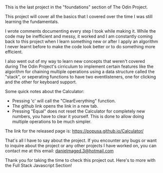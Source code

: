 This is the last project in the "foundations" section of The Odin Project.

This project will cover all the basics that I covered over the time I was still learning the fundamentals.

I wrote comments documenting every step I took while making it. While the code may be inefficient and messy, it worked and I am constantly coming back to this project when I learn something new or after I apply an algorithm I never learnt before to make the code look better or to do something more efficient.

I also went out of my way to learn new concepts that weren't covered during The Odin Project's cirriculum to implement certain features like the algorithm for chaining multiple operations using a data structure called the "stack", or seperating functions to have two eventlisteners, one for clicking and the other for keyboard support.

Some quick notes about the Calculator:

* Pressing 'c' will call the "ClearEverything" function.
* The github link opens the link in a new tab.
* Pressing "Equal" does not reset the Calculator for completely new numbers, you have to clear it yourself. This is done to allow doing multiple operations to be much simpler.

The link for the released page is: https://popusa.github.io/Calculator/

That's all I have to say about the project. If you encounter any bugs or want to inquire about the project or any other projects I have worked on, you can contact me at this email: danielmaged.3@hotmail.com

Thank you for taking the time to check this project out. Here's to more with the Full Stack Javascript Section!
